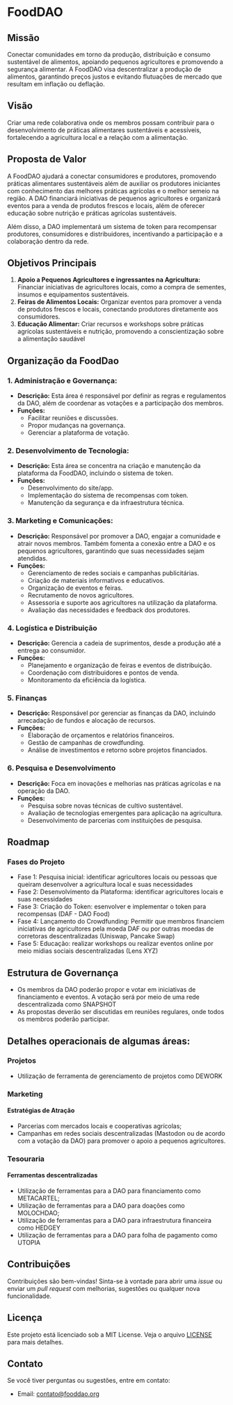 # FoodDAO

## Missão

Conectar comunidades em torno da produção, distribuição e consumo sustentável de alimentos, apoiando pequenos agricultores e promovendo a segurança alimentar. A FoodDAO visa descentralizar a produção de alimentos, garantindo preços justos e evitando flutuações de mercado que resultam em inflação ou deflação.

## Visão

Criar uma rede colaborativa onde os membros possam contribuir para o desenvolvimento de práticas alimentares sustentáveis e acessíveis, fortalecendo a agricultura local e a relação com a alimentação.

## Proposta de Valor

A FoodDAO ajudará a conectar consumidores e produtores, promovendo práticas alimentares sustentáveis além de auxiliar os produtores iniciantes com conhecimento das melhores práticas agrícolas e o melhor semeio na região. A DAO financiará iniciativas de pequenos agricultores e organizará eventos para a venda de produtos frescos e locais, além de oferecer educação sobre nutrição e práticas agrícolas sustentáveis.

Além disso, a DAO implementará um sistema de token para recompensar produtores, consumidores e distribuidores, incentivando a participação e a colaboração dentro da rede.

## Objetivos Principais

1. **Apoio a Pequenos Agricultores e ingressantes na Agricultura:** Financiar iniciativas de agricultores locais, como a compra de sementes, insumos e equipamentos sustentáveis.
2. **Feiras de Alimentos Locais:** Organizar eventos para promover a venda de produtos frescos e locais, conectando produtores diretamente aos consumidores.
3. **Educação Alimentar:** Criar recursos e workshops sobre práticas agrícolas sustentáveis e nutrição, promovendo a conscientização sobre a alimentação saudável

## Organização da FoodDao

### 1. **Administração e Governança:**

- **Descrição:** Esta área é responsável por definir as regras e regulamentos da DAO, além de coordenar as votações e a participação dos membros.
- **Funções:**
  - Facilitar reuniões e discussões.
  - Propor mudanças na governança.
  - Gerenciar a plataforma de votação.

### 2. **Desenvolvimento de Tecnologia:**

- **Descrição:** Esta área se concentra na criação e manutenção da plataforma da FoodDAO, incluindo o sistema de token.
- **Funções:**
  - Desenvolvimento do site/app.
  - Implementação do sistema de recompensas com token.
  - Manutenção da segurança e da infraestrutura técnica.

### 3. **Marketing e Comunicações:**

- **Descrição:** Responsável por promover a DAO, engajar a comunidade e atrair novos membros. Também fomenta a conexão entre a DAO e os pequenos agricultores, garantindo que suas necessidades sejam atendidas.
- **Funções:**
  - Gerenciamento de redes sociais e campanhas publicitárias.
  - Criação de materiais informativos e educativos.
  - Organização de eventos e feiras.
  - Recrutamento de novos agricultores.
  - Assessoria e suporte aos agricultores na utilização da plataforma.
  - Avaliação das necessidades e feedback dos produtores.

### 4. **Logística e Distribuição**

- **Descrição:** Gerencia a cadeia de suprimentos, desde a produção até a entrega ao consumidor.
- **Funções:**
  - Planejamento e organização de feiras e eventos de distribuição.
  - Coordenação com distribuidores e pontos de venda.
  - Monitoramento da eficiência da logística.

### 5. **Finanças**

- **Descrição:** Responsável por gerenciar as finanças da DAO, incluindo arrecadação de fundos e alocação de recursos.
- **Funções:**
  - Elaboração de orçamentos e relatórios financeiros.
  - Gestão de campanhas de crowdfunding.
  - Análise de investimentos e retorno sobre projetos financiados.

### 6. **Pesquisa e Desenvolvimento**

- **Descrição:** Foca em inovações e melhorias nas práticas agrícolas e na operação da DAO.
- **Funções:**
  - Pesquisa sobre novas técnicas de cultivo sustentável.
  - Avaliação de tecnologias emergentes para aplicação na agricultura.
  - Desenvolvimento de parcerias com instituições de pesquisa.

## Roadmap

### Fases do Projeto

- Fase 1: Pesquisa inicial: identificar agricultores locais ou pessoas que queiram desenvolver a agricultura local e suas necessidades
- Fase 2: Desenvolvimento da Plataforma: identificar agricultores locais e suas necessidades
- Fase 3: Criação do Token: esenvolver e implementar o token para recompensas (DAF - DAO Food)
- Fase 4: Lançamento do Crowdfunding: Permitir que membros financiem iniciativas de agricultores pela moeda DAF ou por outras moedas de corretoras descentralizadas (Uniswap, Pancake Swap)
- Fase 5: Educação: realizar workshops ou realizar eventos online por meio mídias sociais descentralizadas (Lens XYZ)

## Estrutura de Governança

- Os membros da DAO poderão propor e votar em iniciativas de financiamento e eventos. A votação será por meio de uma rede descentralizada como SNAPSHOT
- As propostas deverão ser discutidas em reuniões regulares, onde todos os membros poderão participar.

## Detalhes operacionais de algumas áreas:

### Projetos

- Utilização de ferramenta de gerenciamento de projetos como DEWORK

### Marketing

#### Estratégias de Atração

- Parcerias com mercados locais e cooperativas agrícolas;
- Campanhas em redes sociais descentralizadas (Mastodon ou de acordo com a votação da DAO) para promover o apoio a pequenos agricultores.

### Tesouraria

#### Ferramentas descentralizadas

- Utilização de ferramentas para a DAO para financiamento como METACARTEL;
- Utilização de ferramentas para a DAO para doações como MOLOCHDAO;
- Utilização de ferramentas para a DAO para infraestrutura financeira como HEDGEY
- Utilização de ferramentas para a DAO para folha de pagamento como UTOPIA

## Contribuições

Contribuições são bem-vindas! Sinta-se à vontade para abrir uma _issue_ ou enviar um _pull request_ com melhorias, sugestões ou qualquer nova funcionalidade.

## Licença

Este projeto está licenciado sob a MIT License. Veja o arquivo [LICENSE](LICENSE) para mais detalhes.

## Contato

Se você tiver perguntas ou sugestões, entre em contato:

- Email: contato@fooddao.org
